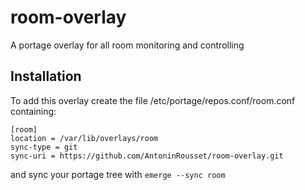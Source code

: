 # room-overlay
A portage overlay for all room monitoring and controlling

## Installation
To add this overlay create the file /etc/portage/repos.conf/room.conf containing:
```
[room]
location = /var/lib/overlays/room
sync-type = git
sync-uri = https://github.com/AntoninRousset/room-overlay.git
```
and sync your portage tree with `emerge --sync room`
